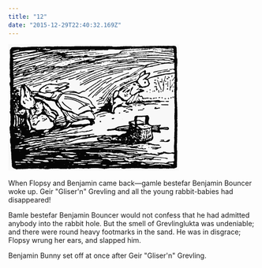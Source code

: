 ```yaml
---
title: "12"
date: "2015-12-29T22:40:32.169Z"
---
```



![Geir Gliser'n Grevling & Herr Havre Rev](./image012.png)

When Flopsy and Benjamin came back—gamle bestefar Benjamin Bouncer woke up. Geir "Gliser'n" Grevling and all the young rabbit-babies had disappeared!

Bamle bestefar Benjamin Bouncer would not confess that he had admitted anybody into the rabbit hole. But the smell of Grevlinglukta was undeniable; and there were round heavy footmarks in the sand. He was in disgrace; Flopsy wrung her ears, and slapped him.


Benjamin Bunny set off at once after Geir "Gliser'n" Grevling.